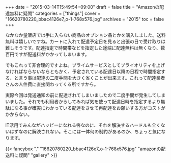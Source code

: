 +++
date = "2015-03-14T15:49:54+09:00"
draft = false
title = "Amazonの配達無料に疑問"
categories = ["things"]
cover = "16620780220_bbac4126e7_o-1-768x576.jpg"
archives = "2015"
toc = false
+++


なかなか量販店では手に入らない商品のオプション品とかを購入しました。送料無料は嬉しいですね。カートに入れて配達予定日を見ると出張の日で受け取りは難しそうです。配達指定で時間帯などを指定した途端に配達無料は無くなり、数百円ですが配送料がかかってしまいます。

でもこれって非合理的ですよね。プライムサービスとしてプライオリティを上げなければならないならともかく、予定されている配達日以降の日程で時間指定する、と言う事は配達の二度手間を大きく省くことが出来ます。これって配達業者さんの人件費に直接関わってくる所ですから。

実際今回は発送通知の前に配達されてしまいましたので二度手間が発生してしまいました。それでも利用者からしてみれば気を使って配達日時を指定するより無駄になる事が確実にわかっている配達をさせて再配達をお願いする方がコストがかからない。

IT活用でみんながハッピーになれる筈なのに、それを解決するハードルも全くないはずなのに解決されない。そこには一体何の制約があるのか、ちょっと気になります。

{{< fancybox "." "16620780220_bbac4126e7_o-1-768x576.jpg" "amazonの配送料に疑問" "gallery" >}}
